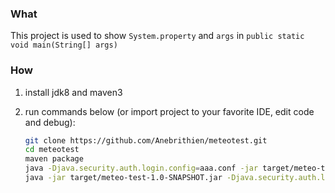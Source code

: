 ### What

This project is used to show `System.property` and `args` in `public static void main(String[] args)`

### How

1. install jdk8 and maven3
2. run commands below (or import project to your favorite IDE, edit code and debug):

    ```bash
    git clone https://github.com/Anebrithien/meteotest.git
    cd meteotest
    maven package
    java -Djava.security.auth.login.config=aaa.conf -jar target/meteo-test-1.0-SNAPSHOT.jar|grep aaa
    java -jar target/meteo-test-1.0-SNAPSHOT.jar -Djava.security.auth.login.config=aaa.conf|grep aaa
    ```